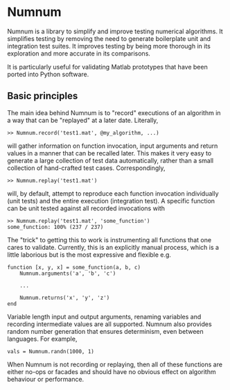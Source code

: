 # Numnum

Numnum is a library to simplify and improve testing numerical algorithms. It simplifies testing by removing the need to generate boilerplate unit and integration test suites. It improves testing by being more thorough in its exploration and more accurate in its comparisons. 

It is particularly useful for validating Matlab prototypes that have been ported into Python software.

## Basic principles

The main idea behind Numnum is to "record" executions of an algorithm in a way that can be "replayed" at a later date. Literally,

	>> Numnum.record('test1.mat', @my_algorithm, ...)

will gather information on function invocation, input arguments and return values in a manner that can be recalled later. This makes it very easy to generate a large collection of test data automatically, rather than a small collection of hand-crafted test cases. Correspondingly,

	>> Numnum.replay('test1.mat')

will, by default, attempt to reproduce each function invocation individually (unit tests) and the entire execution (integration test). A specific function can be unit tested against all recorded invocations with

	>> Numnum.replay('test1.mat', 'some_function')
	some_function: 100% (237 / 237)

The "trick" to getting this to work is instrumenting all functions that one cares to validate. Currently, this is an explicitly manual process, which is a little laborious but is the most expressive and flexible e.g.

	function [x, y, x] = some_function(a, b, c)
		Numnum.arguments('a', 'b', 'c')

		...

		Numnum.returns('x', 'y', 'z')
	end

Variable length input and output arguments, renaming variables and recording intermediate values are all supported. Numnum also provides random number generation that ensures determinism, even between languages. For example,

	vals = Numnum.randn(1000, 1)

When Numnum is not recording or replaying, then all of these functions are either no-ops or facades and should have no obvious effect on algorithm behaviour or performance.

